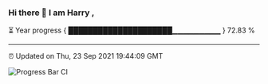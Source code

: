 ### Hi there 👋 I am Harry , 

⏳ Year progress { █████████████████████▁▁▁▁▁▁▁▁▁ } 72.83 %

---

⏰ Updated on Thu, 23 Sep 2021 19:44:09 GMT

![Progress Bar CI](https://github.com/duykhang68/duykhang68/workflows/Progress%20Bar%20CI/badge.svg)
